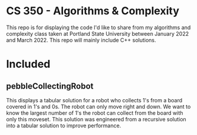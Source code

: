 # CS 350 - Algorithms & Complexity

This repo is for displaying the code I'd like to share from my algorithms and complexity class taken at Portland State University between January 2022 and March 2022. This repo will mainly include C++ solutions.

# Included

## pebbleCollectingRobot
This displays a tabular solution for a robot who collects 1's from a board covered in 1's and 0s. The robot can only move right and down. We want to know the largest number of 1's the robot can collect from the board with only this moveset. This solution was engineered from a recursive solution into a tabular solution to improve performance.